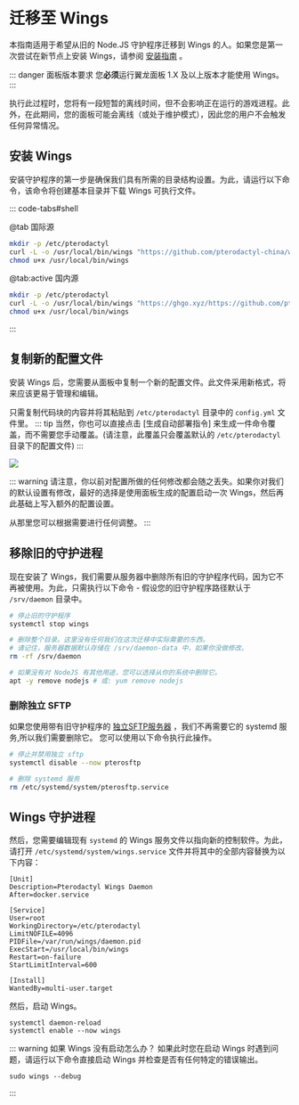 # 迁移至 Wings
本指南适用于希望从旧的 Node.JS 守护程序迁移到 Wings 的人。如果您是第一次尝试在新节点上安装 Wings，请参阅 [安装指南](/wings/1.0/installing.md) 。

::: danger 面板版本要求
您**必须**运行翼龙面板 1.X 及以上版本才能使用 Wings。
:::

执行此过程时，您将有一段短暂的离线时间，但不会影响正在运行的游戏进程。此外，在此期间，您的面板可能会离线（或处于维护模式），因此您的用户不会触发任何异常情况。

## 安装 Wings
安装守护程序的第一步是确保我们具有所需的目录结构设置。为此，请运行以下命令，该命令将创建基本目录并下载 Wings 可执行文件。

::: code-tabs#shell

@tab 国际源

```bash
mkdir -p /etc/pterodactyl
curl -L -o /usr/local/bin/wings "https://github.com/pterodactyl-china/wings/releases/latest/download/wings_linux_$([[ "$(uname -m)" == "x86_64" ]] && echo "amd64" || echo "arm64")"
chmod u+x /usr/local/bin/wings
```

@tab:active 国内源

```bash
mkdir -p /etc/pterodactyl
curl -L -o /usr/local/bin/wings "https://ghgo.xyz/https://github.com/pterodactyl-china/wings/releases/latest/download/wings_linux_$([[ "$(uname -m)" == "x86_64" ]] && echo "amd64" || echo "arm64")"
chmod u+x /usr/local/bin/wings
```

:::

## 复制新的配置文件
安装 Wings 后，您需要从面板中复制一个新的配置文件。此文件采用新格式，将来应该更易于管理和编辑。

只需复制代码块的内容并将其粘贴到 `/etc/pterodactyl` 目录中的 `config.yml` 文件里。
::: tip
当然，你也可以直接点击 [生成自动部署指令] 来生成一件命令覆盖，而不需要您手动覆盖。(请注意，此覆盖只会覆盖默认的 `/etc/pterodactyl` 目录下的配置文件)
:::

![](./../../.vuepress/public/wings_configuration_example.png)

::: warning
请注意，你以前对配置所做的任何修改都会随之丢失。如果你对我们的默认设置有修改，最好的选择是使用面板生成的配置启动一次 Wings，然后再此基础上写入额外的配置设置。

从那里您可以根据需要进行任何调整。
:::

## 移除旧的守护进程
现在安装了 Wings，我们需要从服务器中删除所有旧的守护程序代码，因为它不再被使用。为此，只需执行以下命令 - 假设您的旧守护程序路径默认于 `/srv/daemon` 目录中。

```bash
# 停止旧的守护程序
systemctl stop wings

# 删除整个目录。这里没有任何我们在这次迁移中实际需要的东西。
# 请记住，服务器数据默认存储在 /srv/daemon-data 中，如果你没做修改。
rm -rf /srv/daemon

# 如果没有对 NodeJS 有其他用途，您可以选择从你的系统中删除它。
apt -y remove nodejs # 或: yum remove nodejs
```

### 删除独立 SFTP
如果您使用带有旧守护程序的 [独立SFTP服务器](/daemon/0.6/standalone_sftp.html) ，我们不再需要它的 systemd 服务,所以我们需要删除它。
您可以使用以下命令执行此操作。

```bash
# 停止并禁用独立 sftp
systemctl disable --now pterosftp

# 删除 systemd 服务
rm /etc/systemd/system/pterosftp.service
```

## Wings 守护进程
然后，您需要编辑现有 `systemd` 的 Wings 服务文件以指向新的控制软件。为此，请打开 `/etc/systemd/system/wings.service` 文件并将其中的全部内容替换为以下内容：

```
[Unit]
Description=Pterodactyl Wings Daemon
After=docker.service

[Service]
User=root
WorkingDirectory=/etc/pterodactyl
LimitNOFILE=4096
PIDFile=/var/run/wings/daemon.pid
ExecStart=/usr/local/bin/wings
Restart=on-failure
StartLimitInterval=600

[Install]
WantedBy=multi-user.target
```

然后，启动 Wings。

```
systemctl daemon-reload
systemctl enable --now wings
```

::: warning 如果 Wings 没有启动怎么办？
如果此时您在启动 Wings 时遇到问题，请运行以下命令直接启动 Wings 并检查是否有任何特定的错误输出。

```
sudo wings --debug
```
:::
